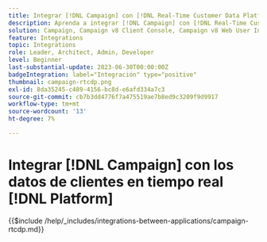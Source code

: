 ```yaml
---
title: Integrar [!DNL Campaign] con [!DNL Real-Time Customer Data Platform]
description: Aprenda a integrar [!DNL Campaign] con [!DNL Real-Time Customer Data Platform].
solution: Campaign, Campaign v8 Client Console, Campaign v8 Web User Interface, Real-Time Customer Data Platform
feature: Integrations
topic: Integrations
role: Leader, Architect, Admin, Developer
level: Beginner
last-substantial-update: 2023-06-30T00:00:00Z
badgeIntegration: label="Integración" type="positive"
thumbnail: campaign-rtcdp.png
exl-id: 8da35245-c489-4156-bc8d-e6afd334a7c3
source-git-commit: cb7b3dd4776f7a475519ae7b8ed9c3209f9d9917
workflow-type: tm+mt
source-wordcount: '13'
ht-degree: 7%

---
```


# Integrar [!DNL Campaign] con los datos de clientes en tiempo real [!DNL Platform]

{{$include /help/_includes/integrations-between-applications/campaign-rtcdp.md}}
